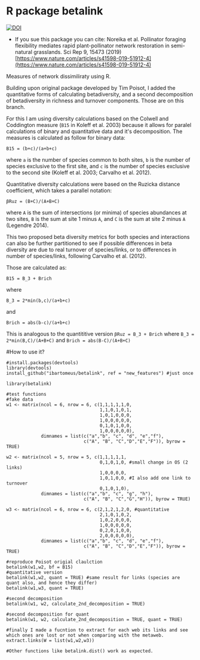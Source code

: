 # R package betalink
[![DOI](https://zenodo.org/badge/DOI/10.5281/zenodo.2577565.svg)](https://doi.org/10.5281/zenodo.2577565)

* If you sue this package you can cite: Noreika et al. Pollinator foraging flexibility mediates rapid plant-pollinator network restoration in semi-natural grasslands. Sci Rep 9, 15473 (2019) [https://www.nature.com/articles/s41598-019-51912-4](https://www.nature.com/articles/s41598-019-51912-4)

Measures of network dissimiliraty using R.

Building upon original package developed by Tim Poisot, I added the quantitative forms of calculating betadiversity, and a second decomposition of betadiversity in richness and turnover components. Those are on this branch. 

For this I am using diversity calculations based on the Colwell and Coddington measure (`B15` in Koleff et al. 2003) because it allows for paralel calculations of binary and quantitative data and it's decomposition. The measures is calculated as follow for binary data:

`B15 = (b+c)/(a+b+c)`

where `a` is the number of species common to both sites, `b` is the number of species exclusive to the first site, and `c` is the number of species exclusive to the second site (Koleff et al. 2003; Carvalho et al. 2012).   

Quantitative diversity calculations were based on the Ruzicka distance coefficient, which takes a parallel notation:

`βRuz = (B+C)/(A+B+C)`

where `A` is the sum of intersections (or minima) of species abundances at two sites, `B` is the sum at site 1 minus `A`, and `C` is the sum at site 2 minus `A` (Legendre 2014). 

This two proposed beta diversity metrics for both species and interactions can also be further partitioned to see if possible differences in beta diversity are due to real turnover of species/links, or to differences in number of species/links, following Carvalho et al. (2012).

Those are calculated as: 

`B15 = B_3 + Brich`  

where 

`B_3 = 2*min(b,c)/(a+b+c)` 

and 

`Brich = abs(b-c)/(a+b+c)`

This is analogous to the quantititive version `βRuz = B_3 + Brich` where `B_3 = 2*min(B,C)/(A+B+C)` and `Brich = abs(B-C)/(A+B+C)`


#How to use it?

```
#install.packages(devtools)
library(devtools)
install_github("ibartomeus/betalink", ref = "new_features") #just once

library(betalink)

#test functions
#fake data
w1 <- matrix(ncol = 6, nrow = 6, c(1,1,1,1,1,0,
                                   1,1,0,1,0,1,
                                   1,0,1,0,0,0,
                                   1,0,0,0,0,0,
                                   0,1,0,1,0,0,
                                   1,0,0,0,0,0), 
             dimnames = list(c("a","b", "c", "d", "e","f"), 
                             c("A", "B", "C","D","E","F")), byrow = TRUE)
 
w2 <- matrix(ncol = 5, nrow = 5, c(1,1,1,1,1,
                                   0,1,0,1,0, #small change in OS (2 links)
                                   1,0,0,0,0, 
                                   1,0,1,0,0, #I also add one link to turnover
                                   0,1,0,1,0),
             dimnames = list(c("a","b", "c", "g", "h"), 
                             c("A", "B", "C","G","H")), byrow = TRUE)

w3 <- matrix(ncol = 6, nrow = 6, c(2,1,2,1,2,0, #quantitative
                                   2,1,0,1,0,2,
                                   1,0,2,0,0,0,
                                   1,0,0,0,0,0,
                                   0,2,0,1,0,0,
                                   2,0,0,0,0,0), 
             dimnames = list(c("a","b", "c", "d", "e","f"), 
                             c("A", "B", "C","D","E","F")), byrow = TRUE)
 
#reproduce Poisot origial claulction
betalink(w1,w2, bf = B15)
#quantitative version
betalink(w1,w2, quant = TRUE) #same result for links (species are quant also, and hence they differ)
betalink(w1,w3, quant = TRUE)

#second decomposition
betalink(w1, w2, calculate_2nd_decomposition = TRUE)

#second decomposition for quant
betalink(w1, w2, calculate_2nd_decomposition = TRUE, quant = TRUE)

#finally I made a fucntion to extract for each web its links and see which ones are lost or not when comparing with the metaweb.
extract.links(W = list(w1,w2,w3)) 

#Other functions like betalink.dist() work as expected.
```

